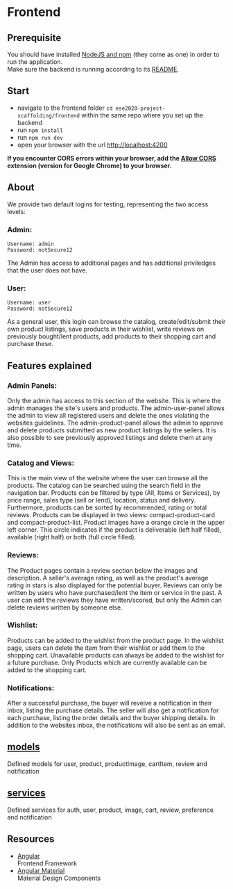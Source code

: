 # Frontend

## Prerequisite
You should have installed [NodeJS and npm](https://nodejs.org/en/download/) (they come as one) in order to run the application.  
Make sure the backend is running according to its [README](https://github.com/scg-unibe-ch/ese2020-project-scaffolding/blob/master/backend/README.md).

## Start
- navigate to the frontend folder `cd ese2020-project-scaffolding/frontend` within the same repo where you set up the backend
- run `npm install`
- run `npm run dev`
- open your browser with the url [http://localhost:4200](http://localhost:4200/)

**If you encounter CORS errors within your browser, add the [Allow CORS](https://chrome.google.com/webstore/detail/allow-cors-access-control/lhobafahddgcelffkeicbaginigeejlf?hl=en) extension (version for Google Chrome) to your browser.**

## About


We provide two default logins for testing, representing the two access levels:

### Admin:
````
Username: admin
Password: notSecure12
````
The Admin has access to additional pages and has additional priviledges that the user does not have.

### User:
````
Username: user
Password: notSecure12
````
As a general user, this login can browse the catalog, create/edit/submit their own product listings, save products in their wishlist, write reviews on previously bought/lent products, add products to their shopping cart and purchase these. 

## Features explained

### Admin Panels:
Only the admin has access to this section of the website. This is where the admin manages the site's users and products. The admin-user-panel allows the admin to view all registered users and delete the ones violating the websites guidelines. The admin-product-panel allows the admin to approve and delete products submitted as new product listings by the sellers. It is also possible to see previously approved listings and delete them at any time.

### Catalog and Views:
This is the main view of the website where the user can browse all the products. The catalog can be searched using the search field in the navigation bar. Products can be filtered by type (All, Items or Services), by price range, sales type (sell or lend), location, status and delivery. Furthermore, products can be sorted by recommended, rating or total reviews. Products can be displayed in two views: compact-product-card and compact-product-list. Product images have a orange circle in the upper left corner. This circle indicates if the product is deliverable (left half filled), available (right half) or both (full circle filled). 

### Reviews:
The Product pages contain a review section below the images and description. A seller's average rating, as well as the product's average rating in stars is also displayed for the potential buyer. Reviews can only be written by users who have purchased/lent the item or service in the past. A user can edit the reviews they have written/scored, but only the Admin can delete reviews written by someone else. 

### Wishlist:
Products can be added to the wishlist from the product page. In the wishlist page, users can delete the item from their wishlist or add them to the shopping cart. Unavailable products can always be added to the wishlist for a future purchase. Only Products which are currently available can be added to the shopping cart.

### Notifications:
After a successful purchase, the buyer will reveive a notification in their inbox, listing the purchase details. The seller will also get a notification for each purchase, listing the order details and the buyer shipping details. In addition to the websites inbox, the notifications will also be sent as an email.


## **[models](./src/app/models)**  
  Defined models for user, product, productImage, cartItem, review and notification
## **[services](./src/app/services)**  
  Defined services for auth, user, product, image, cart, review, preference and notification

## Resources
- [Angular](https://angular.io/)  
  Frontend Framework 
- [Angular Material](https://material.angular.io/)  
  Material Design Components
